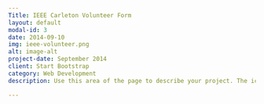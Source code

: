 ```yaml
---
Title: IEEE Carleton Volunteer Form
layout: default
modal-id: 3
date: 2014-09-10
img: ieee-volunteer.png
alt: image-alt
project-date: September 2014
client: Start Bootstrap
category: Web Development
description: Use this area of the page to describe your project. The icon above is part of a free icon set by <a href="https://sellfy.com/p/8Q9P/jV3VZ/">Flat Icons</a>. On their website, you can download their free set with 16 icons, or you can purchase the entire set with 146 icons for only $12!

---
```

